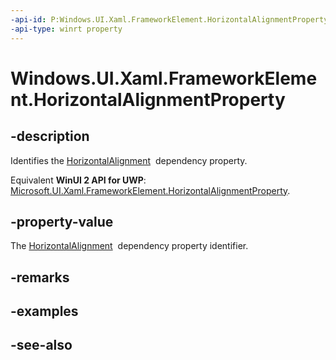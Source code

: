 ```yaml
---
-api-id: P:Windows.UI.Xaml.FrameworkElement.HorizontalAlignmentProperty
-api-type: winrt property
---
```


<!-- Property syntax
public Windows.UI.Xaml.DependencyProperty HorizontalAlignmentProperty { get; }
-->

# Windows.UI.Xaml.FrameworkElement.HorizontalAlignmentProperty

## -description
Identifies the [HorizontalAlignment](frameworkelement_horizontalalignment.md)  dependency property.

Equivalent **WinUI 2 API for UWP**: [Microsoft.UI.Xaml.FrameworkElement.HorizontalAlignmentProperty](/windows/winui/api/microsoft.ui.xaml.frameworkelement.horizontalalignmentproperty).

## -property-value
The [HorizontalAlignment](frameworkelement_horizontalalignment.md)  dependency property identifier.

## -remarks

## -examples

## -see-also
